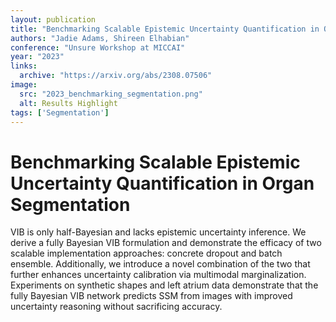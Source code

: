 ```yaml
---
layout: publication
title: "Benchmarking Scalable Epistemic Uncertainty Quantification in Organ Segmentation"
authors: "Jadie Adams, Shireen Elhabian"
conference: "Unsure Workshop at MICCAI"
year: "2023"
links: 
  archive: "https://arxiv.org/abs/2308.07506"
image:
  src: "2023_benchmarking_segmentation.png"
  alt: Results Highlight
tags: ['Segmentation']
---
```


# Benchmarking Scalable Epistemic Uncertainty Quantification in Organ Segmentation
VIB is only half-Bayesian and lacks epistemic uncertainty inference. We derive a fully Bayesian VIB formulation and demonstrate the efficacy of two scalable implementation approaches: concrete dropout and batch ensemble. Additionally, we introduce a novel combination of the two that further enhances uncertainty calibration via multimodal marginalization. Experiments on synthetic shapes and left atrium data demonstrate that the fully Bayesian VIB network predicts SSM from images with improved uncertainty reasoning without sacrificing accuracy.